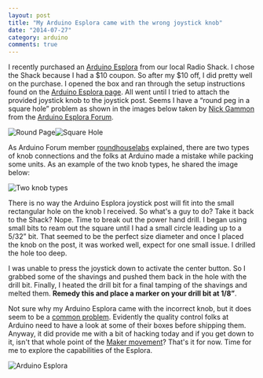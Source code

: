 ```yaml
---
layout: post
title: "My Arduino Esplora came with the wrong joystick knob"
date: "2014-07-27"
category: arduino
comments: true
---
```


I recently purchased an [Arduino Esplora](http://www.amazon.com/gp/product/B00CMCM688/ref=as_li_ss_tl?ie=UTF8&camp=1789&creative=390957&creativeASIN=B00CMCM688&linkCode=as2&tag=stevenccom-20) from our local Radio Shack. I chose the Shack because I had a $10 coupon. So after my $10 off, I did pretty well on the purchase.  I opened the box and ran through the setup instructions found on the [Arduino Esplora page](http://arduino.cc/en/Main/ArduinoBoardEsplora). All went until I tried to attach the provided joystick knob to the joystick post. Seems I have a “round peg in a square hole” problem as shown in the images below taken by [Nick Gammon](http://forum.arduino.cc/index.php?action=profile;u=36095) from the [Arduino Esplora Forum](http://forum.arduino.cc/index.php?topic=144164.0).

![Round Page](http://www.stevencombs.com/images/posts/2014-07-27-RoundPeg.png)![Square Hole](http://www.stevencombs.com/images/posts/2014-07-27-SquareHole.png)

As Arduino Forum member [roundhouselabs](http://forum.arduino.cc/index.php?action=profile;u=68073) explained, there are two types of knob connections and the folks at Arduino made a mistake while packing some units. As an example of the two knob types, he shared the image below:

![Two knob types](https://lh4.googleusercontent.com/-gq4S5B0u8Ps/UQQ8dg8ZKgI/AAAAAAAAHIQ/cCsPAbdWYLo/s288/IMG_20130126_151311.jpg)

There is no way the Arduino Esplora joystick post will fit into the small rectangular hole on the knob I received. So what's a guy to do? Take it back to the Shack? Nope. Time to break out the power hand drill. I began using small bits to ream out the square until I had a small circle leading up to a 5/32” bit. That seemed to be the perfect size diameter and once I placed the knob on the post, it was worked well, expect for one small issue. I drilled the hole too deep.

I was unable to press the joystick down to activate the center button. So I grabbed some of the shavings and pushed them back in the hole with the drill bit. Finally, I heated the drill bit for a final tamping of the shavings and melted them. **Remedy this and place a marker on your drill bit at 1/8”**.

Not sure why my Arduino Esplora came with the incorrect knob, but it does seem to be a [common problem](http://forum.arduino.cc/index.php?topic=144164.0). Evidently the quality control folks at Arduino need to have a look at some of their boxes before shipping them. Anyway, it did provide me with a bit of hacking today and if you get down to it, isn't that whole point of the [Maker movement](http://en.wikipedia.org/wiki/Maker_culture)? That's it for now. Time for me to explore the capabilities of the Esplora.

![Arduino Esplora](http://farm9.staticflickr.com/8044/8134573901_63952a4f17.jpg)